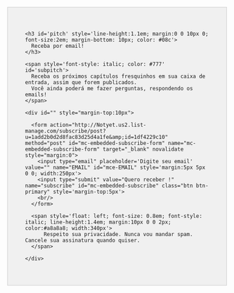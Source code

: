 <div style="float: left; background:#f0f0f0; border:1px solid #ccc; width:100%; margin-top:30px">

  <div class="" style='float: left; padding:40px'>

    <h3 id='pitch' style='line-height:1.1em; margin:0 0 10px 0; font-size:2em; margin-bottom: 10px; color: #08c'>
      Receba por email!
    </h3>

    <span style='font-style: italic; color: #777' id='subpitch'>
      Receba os próximos capítulos fresquinhos em sua caixa de entrada, assim que forem publicados.
      Você ainda poderá me fazer perguntas, respondendo os emails!
    </span>

    <div id="" style="margin-top:10px">

      <form action="http://Notyet.us2.list-manage.com/subscribe/post?u=1add2b0d2d8fac83d25d4a1fe&amp;id=1df4229c10" method="post" id="mc-embedded-subscribe-form" name="mc-embedded-subscribe-form" target="_blank" novalidate style="margin:0">
        <input type="email" placeholder='Digite seu email' value="" name="EMAIL" id="mce-EMAIL" style='margin:5px 5px 0 0; width:250px'>
        <input type="submit" value="Quero receber !" name="subscribe" id="mc-embedded-subscribe" class="btn btn-primary" style='margin-top:5px'>
        <br/>
      </form>

      <span style='float: left; font-size: 0.8em; font-style: italic; line-height:1.4em; margin:10px 0 0 2px; color:#a8a8a8; width:340px'>
          Respeito sua privacidade. Nunca vou mandar spam. Cancele sua assinatura quando quiser.
      </span>

    </div>

  </div>

</div>

<script type="text/javascript" charset="utf-8">
  $(function(){
    $('#mc-embedded-subscribe').click(function(e){
      _gaq.push(['_trackEvent', 'assinar', 'submit', 'email', 1]);
    });
  })
</script>